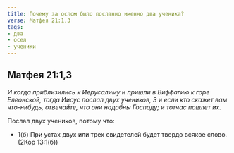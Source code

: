 ```yaml
---
title: Почему за ослом было посланно именно два ученика?
verse: Матфея 21:1,3  
tags: 
- два
- осел
- ученики
---
```


## Матфея 21:1,3

*И когда приблизились к Иерусалиму и пришли в Виффагию к горе Елеонской, тогда Иисус послал двух учеников, 3 и если кто скажет вам что-нибудь, отвечайте, что они надобны Господу; и тотчас пошлет их.*

Послал двух учеников, потому что:

- 1(б) При устах двух или трех свидетелей будет твердо всякое слово. (2Кор 13:1(б))
